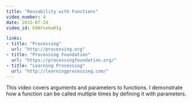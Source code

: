 ```yaml
---
title: "Reusability with Functions"
video_number: 4
date: 2015-07-24
video_id: b9AYvekwKIg

links:
- title: "Processing"
  url: "http://processing.org"
- title: "Processing Foundation"
  url: "https://processingfoundation.org/"
- title: "Learning Processing"
  url: "http://learningprocessing.com/"
---
```


This video covers arguments and parameters to functions. I demonstrate how a function can be called multiple times by defining it with parameters.

